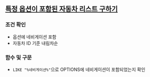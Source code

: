## [특정 옵션이 포함된 자동차 리스트 구하기](https://school.programmers.co.kr/learn/courses/30/lessons/157343)

### 조건 확인
- 옵션에 네비게이션 포함
- 자동차 ID 기준 내림차순

### 함수 및 구문
- `LIKE "%네비게이션%"`으로 OPTIONS에 네비게이션이 포함되었는지 확인